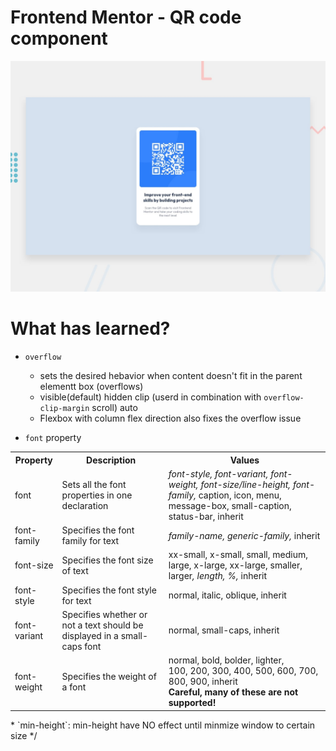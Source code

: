 # Frontend Mentor - QR code component

![Design preview for the QR code component coding challenge](./preview.jpg)

# What has learned?

* `overflow`
  * sets the desired hebavior when content doesn't fit in the parent elementt box (overflows)
  * visible(default) hidden clip (userd in combination with `overflow-clip-margin` scroll) auto
  * Flexbox with column flex direction also fixes the overflow issue

* `font` property

<table>
  <tbody><tr>
    <th width="15%">Property</th>
    <th>Description</th>
    <th>Values</th>
  </tr>
  <tr>
    <td>font</td>
    <td>Sets all the font properties in one declaration</td>
    <td><i>font-style, 
      font-variant, 
      font-weight, 
      font-size/line-height, 
      font-family, 
      </i>caption, 
      icon, 
      menu, 
      message-box, 
      small-caption, 
      status-bar, 
	inherit</td>
  </tr>
  <tr>
    <td>font-family
    </td>
    <td>Specifies the font family for text</td>
    <td><i>family-name, 
      generic-family, 
	</i>inherit</td>
  </tr>
  <tr>
    <td>font-size</td>
    <td>Specifies the font size of text</td>
    <td>xx-small, 
      x-small, 
      small, 
      medium, 
      large, 
      x-large, 
      xx-large, 
      smaller, 
      larger<i>, 
      length, 
      %, 
	</i>inherit</td>
  </tr>
  <tr>
    <td>font-style
    </td>
    <td>Specifies the font style for text</td>
    <td>normal, 
      italic, 
      oblique, 
	inherit</td>
  </tr>
  <tr>
    <td>font-variant
    </td>
    <td>Specifies whether or not a text should be displayed in a small-caps font</td>
    <td>normal, 
      small-caps, 
	inherit</td>
  </tr>
  <tr>
    <td>font-weight
    </td>
    <td>Specifies the weight of a font</td>
    <td>normal, 
      bold, 
      bolder, 
      lighter, <br>
      100, 
      200, 
      300, 
      400, 
      500, 
      600, 
      700, 
      800, 
      900, 
	inherit<br>
	<strong>Careful, many of these are not supported!</strong></td>
  </tr>
</tbody></table>
* `min-height`: min-height have NO effect until minmize window to certain size */

